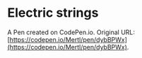 # Electric strings

A Pen created on CodePen.io. Original URL: [https://codepen.io/Mertl/pen/dybBPWx](https://codepen.io/Mertl/pen/dybBPWx).

